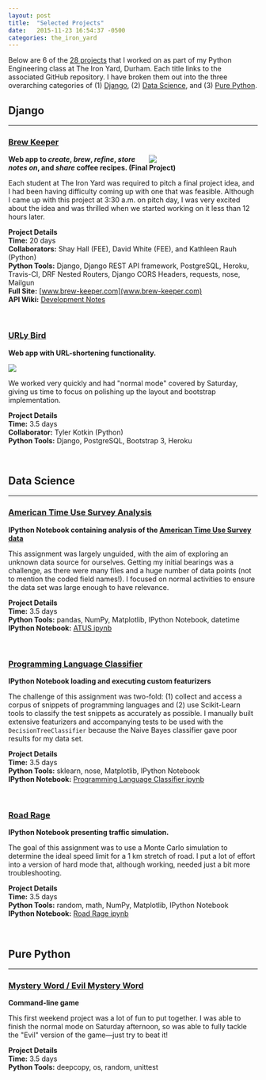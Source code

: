 ```yaml
---
layout: post
title:  "Selected Projects"
date:   2015-11-23 16:54:37 -0500
categories: the_iron_yard
---
```


<p>
Below are 6 of the <a href="https://github.com/tiyd-python-2015-08/assigments/tree/fee-collab" >28 projects</a> that I worked on as part of my Python Engineering class at The Iron Yard, Durham. Each title links to the associated GitHub repository. I have broken them out into the three overarching categories of (1) <a href="#django">Django</a>, (2) <a href="#data-science">Data Science</a>, and (3) <a href="#pure-python">Pure Python</a>.
</p>

<a name="django" />

## Django

---

### [Brew Keeper][brew-keeper-gh]

<div style="align: center; float: right; width: 220px; padding-left: 10px">
<img src="{{ site.baseurl }}/assets/brew-keeper-iphone.png" >
</div>

**Web app to _create_, _brew_, _refine_, _store notes on_, and _share_ coffee recipes. (Final Project)**  

Each student at The Iron Yard was required to pitch a final project idea, and I had been having difficulty coming up with one that was feasible. Although I came up with this project at 3:30&nbsp;a.m. on pitch day, I was very excited about the idea and was thrilled when we started working on it less than 12 hours later.  

**Project Details**  
**Time:** 20 days  
**Collaborators:** Shay Hall (FEE), David White (FEE), and Kathleen Rauh (Python)  
**Python Tools:** Django, Django REST API framework, PostgreSQL, Heroku, Travis-CI, DRF Nested Routers, Django CORS Headers, requests, nose, Mailgun  
**Full Site:** [www.brew-keeper.com](www.brew-keeper.com)  
**API Wiki:** [Development Notes][brew-keeer-dn]

<br>

### [URLy Bird][urly-bird-gh]

**Web app with URL-shortening functionality.**  

<img src="{{ site.baseurl }}/assets/urly-bird.png">

<br>

We worked very quickly and had "normal mode" covered by Saturday, giving us time to focus on polishing up the layout and bootstrap implementation.  

**Project Details**  
**Time:** 3.5 days  
**Collaborator:** Tyler Kotkin (Python)  
**Python Tools:** Django, PostgreSQL, Bootstrap 3, Heroku


<br>

<a name="data-science" />

## Data Science

---

### [American Time Use Survey Analysis][atus-gh]

**IPython Notebook containing analysis of the [American Time Use Survey data][atus-data]**  

This assignment was largely unguided, with the aim of exploring an unknown data source for ourselves. Getting my initial bearings was a challenge, as there were many files and a huge number of data points (not to mention the coded field names!). I focused on normal activities to ensure the data set was large enough to have relevance.  

**Project Details**  
**Time:** 3.5 days  
**Python Tools:** pandas, NumPy, Matplotlib, IPython Notebook, datetime  
**IPython Notebook:** [ATUS ipynb][atus-ipynb]  


<br>


### [Programming Language Classifier][pl-classifier-gh]  

**IPython Notebook loading and executing custom featurizers**  

The challenge of this assignment was two-fold: (1) collect and access a corpus of snippets of programming languages and (2) use Scikit-Learn tools to classify the test snippets as accurately as possible. I manually built extensive featurizers and accompanying tests to be used with the `DecisionTreeClassifier` because the Naive Bayes classifier gave poor results for my data set.


**Project Details**  
**Time:** 3.5 days  
**Python Tools:** sklearn, nose, Matplotlib, IPython Notebook  
**IPython Notebook:** [Programming Language Classifier ipynb][pl-classifier-ipynb]

<br>


### [Road Rage][road-rage-gh]

**IPython Notebook presenting traffic simulation.**  

The goal of this assignment was to use a Monte Carlo simulation to determine the ideal speed limit for a 1&nbsp;km stretch of road. I put a lot of effort into a version of hard mode that, although working, needed just a bit more troubleshooting.

**Project Details**  
**Time:** 3.5 days  
**Python Tools:** random, math, NumPy, Matplotlib, IPython Notebook  
**IPython Notebook:** [Road Rage ipynb][road-rage-ipynb]

<br>

<a name="pure-python" />

## Pure Python

---

### [Mystery Word / Evil Mystery Word][mystery-word-gh]  

**Command-line game**  

This first weekend project was a lot of fun to put together. I was able to finish the normal mode on Saturday afternoon, so was able to fully tackle the "Evil" version of the game—just try to beat it!

**Project Details**  
**Time:** 3.5 days  
**Python Tools:** deepcopy, os, random, unittest



[brew-keeper-gh]:   https://github.com/Brew-Keeper/brew-keeper-api
[brew-keeer-dn]:    https://github.com/Brew-Keeper/brew-keeper-api/wiki/Development-Notes
[urly-bird-gh]:     https://github.com/ahartz1/urly-bird
[mystery-word-gh]:  https://github.com/ahartz1/mystery-word
[atus-gh]:          https://github.com/ahartz1/atus-analysis
[atus-data]:        http://www.bls.gov/tus/home.htm#data
[atus-ipynb]:        https://github.com/ahartz1/atus-analysis/blob/master/atus-analysis.ipynb
[road-rage-gh]:     https://github.com/ahartz1/road-rage
[road-rage-ipynb]:   https://github.com/ahartz1/road-rage/blob/master/road-rage.ipynb
[pl-classifier-gh]:  https://github.com/ahartz1/programming-language-classifier
[pl-classifier-ipynb]: https://github.com/ahartz1/programming-language-classifier/blob/master/programming-language-classifier.ipynb
